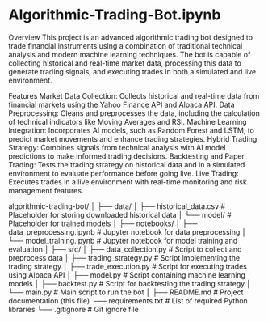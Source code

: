 # Algorithmic-Trading-Bot.ipynb
Overview
This project is an advanced algorithmic trading bot designed to trade financial instruments using a combination of traditional technical analysis and modern machine learning techniques. The bot is capable of collecting historical and real-time market data, processing this data to generate trading signals, and executing trades in both a simulated and live environment.

Features
Market Data Collection: Collects historical and real-time data from financial markets using the Yahoo Finance API and Alpaca API.
Data Preprocessing: Cleans and preprocesses the data, including the calculation of technical indicators like Moving Averages and RSI.
Machine Learning Integration: Incorporates AI models, such as Random Forest and LSTM, to predict market movements and enhance trading strategies.
Hybrid Trading Strategy: Combines signals from technical analysis with AI model predictions to make informed trading decisions.
Backtesting and Paper Trading: Tests the trading strategy on historical data and in a simulated environment to evaluate performance before going live.
Live Trading: Executes trades in a live environment with real-time monitoring and risk management features.

algorithmic-trading-bot/
│
├── data/
│   ├── historical_data.csv  # Placeholder for storing downloaded historical data
│   └── model/               # Placeholder for trained models
│
├── notebooks/
│   ├── data_preprocessing.ipynb  # Jupyter notebook for data preprocessing
│   └── model_training.ipynb      # Jupyter notebook for model training and evaluation
│
├── src/
│   ├── data_collection.py       # Script to collect and preprocess data
│   ├── trading_strategy.py      # Script implementing the trading strategy
│   ├── trade_execution.py       # Script for executing trades using Alpaca API
│   ├── model.py                 # Script containing machine learning models
│   ├── backtest.py              # Script for backtesting the trading strategy
│   └── main.py                  # Main script to run the bot
│
├── README.md                    # Project documentation (this file)
├── requirements.txt             # List of required Python libraries
└── .gitignore                   # Git ignore file

